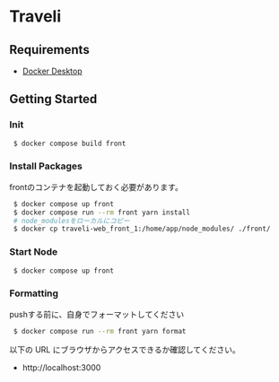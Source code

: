 # Traveli

## Requirements
- [Docker Desktop](https://www.docker.com/products/docker-desktop)

## Getting Started

### Init
```bash
 $ docker compose build front
```

### Install Packages
frontのコンテナを起動しておく必要があります。

```bash
 $ docker compose up front
 $ docker compose run --rm front yarn install
 # node_modulesをローカルにコピー
 $ docker cp traveli-web_front_1:/home/app/node_modules/ ./front/
```

### Start Node
```bash
 $ docker compose up front
```

### Formatting
pushする前に、自身でフォーマットしてください
```bash
 $ docker compose run --rm front yarn format
```

以下の URL にブラウザからアクセスできるか確認してください。
- http://localhost:3000
